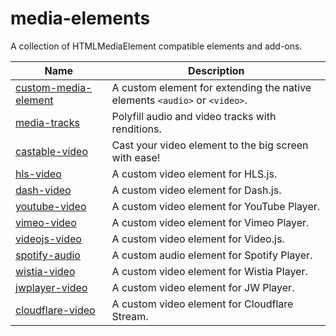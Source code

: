 # media-elements

A collection of HTMLMediaElement compatible elements and add-ons.

| Name                                                  | Description                                                                |
| ----------------------------------------------------- | -------------------------------------------------------------------------- |
| [custom-media-element](packages/custom-media-element) | A custom element for extending the native elements `<audio>` or `<video>`. |
| [media-tracks](packages/media-tracks)                 | Polyfill audio and video tracks with renditions.                           |
| [castable-video](packages/castable-video)             | Cast your video element to the big screen with ease!                       |
| [hls-video](packages/hls-video-element)               | A custom video element for HLS.js.                                         |
| [dash-video](packages/dash-video-element)             | A custom video element for Dash.js.                                        |
| [youtube-video](packages/youtube-video-element)       | A custom video element for YouTube Player.                                 |
| [vimeo-video](packages/vimeo-video-element)           | A custom video element for Vimeo Player.                                   |
| [videojs-video](packages/videojs-video-element)       | A custom video element for Video.js.                                       |
| [spotify-audio](packages/spotify-audio-element)       | A custom audio element for Spotify Player.                                 |
| [wistia-video](packages/wistia-video-element)         | A custom video element for Wistia Player.                                  |
| [jwplayer-video](packages/jwplayer-video-element)     | A custom video element for JW Player.                                      |
| [cloudflare-video](packages/cloudflare-video-element) | A custom video element for Cloudflare Stream.                              |

